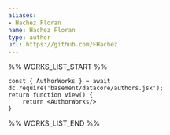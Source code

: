 ```yaml
---
aliases:
- Hachez Floran
name: Hachez Floran
type: author
url: https://github.com/FHachez
---
```



%% WORKS_LIST_START %%

```datacorejsx
const { AuthorWorks } = await dc.require('basement/datacore/authors.jsx');
return function View() {
    return <AuthorWorks/>
}
```
%% WORKS_LIST_END %%